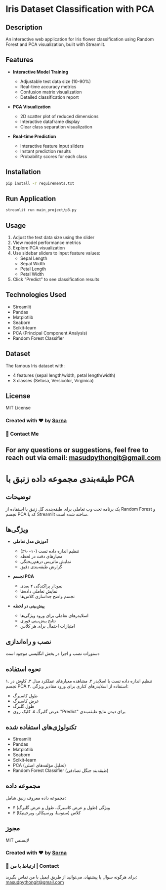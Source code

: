 # Iris Dataset Classification with PCA

## Description
An interactive web application for Iris flower classification using Random Forest and PCA visualization, built with Streamlit.

## Features
- **Interactive Model Training**
  - Adjustable test data size (10-90%)
  - Real-time accuracy metrics
  - Confusion matrix visualization
  - Detailed classification report

- **PCA Visualization**
  - 2D scatter plot of reduced dimensions
  - Interactive dataframe display
  - Clear class separation visualization

- **Real-time Prediction**
  - Interactive feature input sliders
  - Instant prediction results
  - Probability scores for each class

## Installation

```bash
pip install -r requirements.txt
```

## Run Application

```bash
streamlit run main_project/p3.py
```

## Usage
1. Adjust the test data size using the slider
2. View model performance metrics
3. Explore PCA visualization
4. Use sidebar sliders to input feature values:
   - Sepal Length
   - Sepal Width
   - Petal Length
   - Petal Width
5. Click "Predict" to see classification results

## Technologies Used
- Streamlit
- Pandas
- Matplotlib
- Seaborn
- Scikit-learn
- PCA (Principal Component Analysis)
- Random Forest Classifier

## Dataset
The famous Iris dataset with:
- 4 features (sepal length/width, petal length/width)
- 3 classes (Setosa, Versicolor, Virginica)

## License
MIT License

### Created with ❤️ by [Sorna](https://github.com/sorna-fast)

### 📧 Contact Me  
For any questions or suggestions, feel free to reach out via email: masudpythongit@gmail.com 
-------------------

# طبقه‌بندی مجموعه داده زنبق با PCA

## توضیحات
یک برنامه تحت وب تعاملی برای طبقه‌بندی گل زنبق با استفاده از Random Forest و تجسم PCA که با Streamlit ساخته شده است.

## ویژگی‌ها
- **آموزش مدل تعاملی**
  - تنظیم اندازه داده تست (۱۰-۹۰٪)
  - معیارهای دقت در لحظه
  - نمایش ماتریس درهم‌ریختگی
  - گزارش طبقه‌بندی دقیق

- **تجسم PCA**
  - نمودار پراکندگی ۲ بعدی
  - نمایش تعاملی داده‌ها
  - تجسم واضح جداسازی کلاس‌ها

- **پیش‌بینی در لحظه**
  - اسلایدرهای تعاملی برای ورود ویژگی‌ها
  - نتایج پیش‌بینی فوری
  - امتیازات احتمال برای هر کلاس

## نصب و راه‌اندازی
دستورات نصب و اجرا در بخش انگلیسی موجود است

## نحوه استفاده
۱. تنظیم اندازه داده تست با اسلایدر
۲. مشاهده معیارهای عملکرد مدل
۳. کاوش در تجسم PCA
۴. استفاده از اسلایدرهای کناری برای ورود مقادیر ویژگی:
   - طول کاسبرگ
   - عرض کاسبرگ
   - طول گلبرگ
   - عرض گلبرگ
۵. کلیک روی "Predict" برای دیدن نتایج طبقه‌بندی

## تکنولوژی‌های استفاده شده
- Streamlit
- Pandas
- Matplotlib
- Seaborn
- Scikit-learn
- PCA (تحلیل مؤلفه‌های اصلی)
- Random Forest Classifier (طبقه‌بند جنگل تصادفی)

## مجموعه داده
مجموعه داده معروف زنبق شامل:
- ۴ ویژگی (طول و عرض کاسبرگ، طول و عرض گلبرگ)
- ۳ کلاس (ستوسا، ورسیکالر، ویرجینیکا)

## مجوز
MIT لایسنس


### Created with ❤️ by [Sorna](https://github.com/sorna-fast)

### 📧 ارتباط با من | Contact
برای هرگونه سوال یا پیشنهاد، می‌توانید از طریق ایمیل با من تماس بگیرید: masudpythongit@gmail.com

